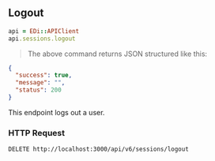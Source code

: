 ## Logout

```ruby
api = EDi::APIClient
api.sessions.logout
```

> The above command returns JSON structured like this:

```json
{
  "success": true,
  "message": "",
  "status": 200
}
```

This endpoint logs out a user.

### HTTP Request

`DELETE http://localhost:3000/api/v6/sessions/logout`